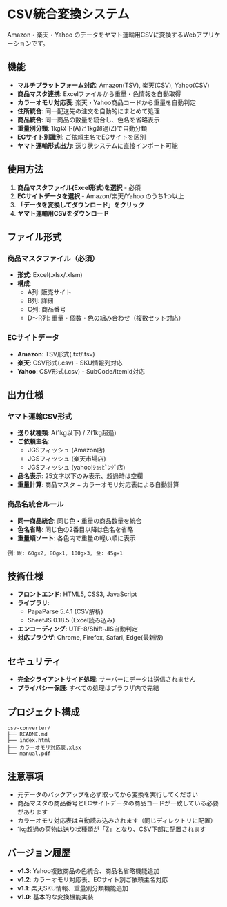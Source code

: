# CSV統合変換システム

Amazon・楽天・Yahoo のデータをヤマト運輸用CSVに変換するWebアプリケーションです。

## 機能

- **マルチプラットフォーム対応**: Amazon(TSV), 楽天(CSV), Yahoo(CSV)
- **商品マスタ連携**: Excelファイルから重量・色情報を自動取得
- **カラーオモリ対応表**: 楽天・Yahoo商品コードから重量を自動判定
- **住所統合**: 同一配送先の注文を自動的にまとめて処理
- **商品統合**: 同一商品の数量を統合し、色名を省略表示
- **重量別分類**: 1kg以下(A)と1kg超過(Z)で自動分類
- **ECサイト別識別**: ご依頼主名でECサイトを区別
- **ヤマト運輸形式出力**: 送り状システムに直接インポート可能

## 使用方法

1. **商品マスタファイル(Excel形式)を選択** - 必須
2. **ECサイトデータを選択** - Amazon/楽天/Yahoo のうち1つ以上
3. **「データを変換してダウンロード」をクリック**
4. **ヤマト運輸用CSVをダウンロード**

## ファイル形式

### 商品マスタファイル（必須）
- **形式**: Excel(.xlsx/.xlsm)
- **構成**: 
  - A列: 販売サイト
  - B列: 詳細
  - C列: 商品番号
  - D～R列: 重量・個数・色の組み合わせ（複数セット対応）

### ECサイトデータ
- **Amazon**: TSV形式(.txt/.tsv)
- **楽天**: CSV形式(.csv) - SKU情報列対応
- **Yahoo**: CSV形式(.csv) - SubCode/ItemId対応

## 出力仕様

### ヤマト運輸CSV形式
- **送り状種類**: A(1kg以下) / Z(1kg超過)
- **ご依頼主名**: 
  - JGSフィッシュ (Amazon店)
  - JGSフィッシュ (楽天市場店)
  - JGSフィッシュ (yahoo!ｼｮｯﾋﾟﾝｸﾞ店)
- **品名表示**: 25文字以下のみ表示、超過時は空欄
- **重量計算**: 商品マスタ + カラーオモリ対応表による自動計算

### 商品名統合ルール
- **同一商品統合**: 同じ色・重量の商品数量を統合
- **色名省略**: 同じ色の2番目以降は色名を省略
- **重量順ソート**: 各色内で重量の軽い順に表示

例: `銀: 60g×2, 80g×1, 100g×3, 金: 45g×1`

## 技術仕様

- **フロントエンド**: HTML5, CSS3, JavaScript
- **ライブラリ**: 
  - PapaParse 5.4.1 (CSV解析)
  - SheetJS 0.18.5 (Excel読み込み)
- **エンコーディング**: UTF-8/Shift-JIS自動判定
- **対応ブラウザ**: Chrome, Firefox, Safari, Edge(最新版)

## セキュリティ

- **完全クライアントサイド処理**: サーバーにデータは送信されません
- **プライバシー保護**: すべての処理はブラウザ内で完結

## プロジェクト構成

```
csv-converter/
├── README.md
├── index.html
├── カラーオモリ対応表.xlsx
└── manual.pdf
```

## 注意事項

- 元データのバックアップを必ず取ってから変換を実行してください
- 商品マスタの商品番号とECサイトデータの商品コードが一致している必要があります
- カラーオモリ対応表は自動読み込みされます（同じディレクトリに配置）
- 1kg超過の荷物は送り状種類が「Z」となり、CSV下部に配置されます

## バージョン履歴

- **v1.3**: Yahoo複数商品の色統合、商品名省略機能追加
- **v1.2**: カラーオモリ対応表、ECサイト別ご依頼主名対応  
- **v1.1**: 楽天SKU情報、重量別分類機能追加
- **v1.0**: 基本的な変換機能実装
